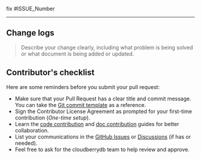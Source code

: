 <!--Thank you for contributing! -->
<!--In case of an existing issue or discussions, please reference it-->
fix #ISSUE_Number
<!--Remove this section if no corresponding issue.-->

---

## Change logs

> Describe your change clearly, including what problem is being solved or what document is being added or updated.

## Contributor's checklist

Here are some reminders before you submit your pull request:

* Make sure that your Pull Request has a clear title and commit message. You can take the [Git commit template](https://github.com/cloudberrydb/cloudberrydb/blob/main/.gitmessage) as a reference.
* Sign the Contributor License Agreement as prompted for your first-time contribution (*One-time setup*).
* Learn the [code contribution](https://cloudberrydb.org/contribute/code) and [doc contribution](https://cloudberrydb.org/contribute/doc) guides for better collaboration.
* List your communications in the [GitHub Issues](https://github.com/cloudberrydb/gpbackup-s3-plugin/issues) or [Discussions](https://github.com/orgs/cloudberrydb/discussions) (if has or needed).
* Feel free to ask for the cloudberrydb team to help review and approve.
